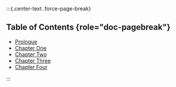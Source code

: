 :::{.center-text .force-page-break}

## Table of Contents {role="doc-pagebreak"}

* [Prologue](#chapter-prologue)
* [Chapter One](#chapter-one)
* [Chapter Two](#chapter-two)
* [Chapter Three](#chapter-three)
* [Chapter Four](#chapter-four)

:::
